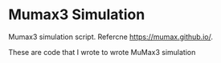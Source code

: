 # Mumax3 Simulation

Mumax3 simulation script. Refercne https://mumax.github.io/. 

These are code that I wrote to wrote MuMax3 simulation
